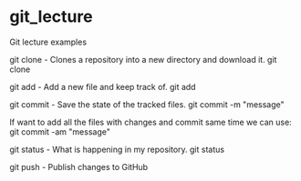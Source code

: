 # git_lecture
Git lecture examples

git clone - Clones a repository into a new directory and download it.
git clone <url>

git add - Add a new file and keep track of. 
git add <filename>

git commit - Save the state of the tracked files.
git commit -m "message"

If want to add all the files with changes and commit same time we can use: 
git commit -am "message"

git status - What is happening in my repository.
git status

git push - Publish changes to GitHub